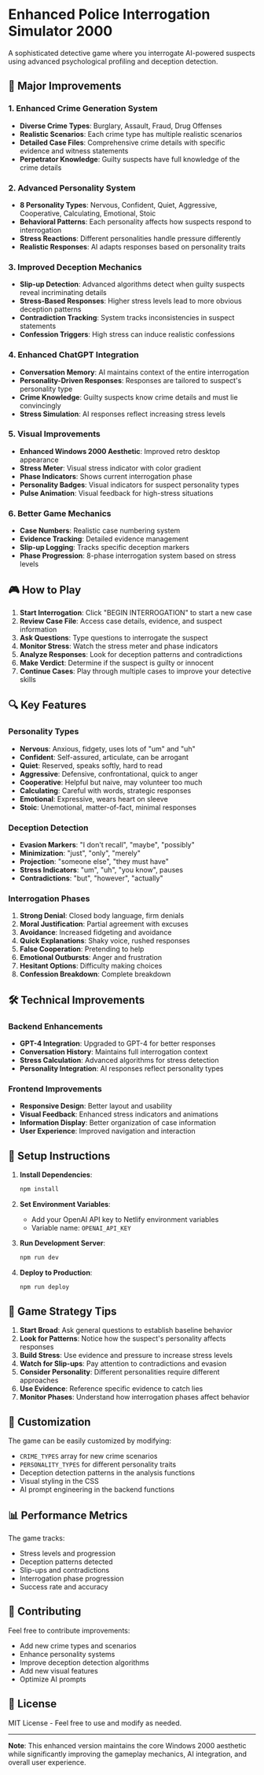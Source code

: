 # Enhanced Police Interrogation Simulator 2000

A sophisticated detective game where you interrogate AI-powered suspects using advanced psychological profiling and deception detection.

## 🚀 Major Improvements

### 1. **Enhanced Crime Generation System**
- **Diverse Crime Types**: Burglary, Assault, Fraud, Drug Offenses
- **Realistic Scenarios**: Each crime type has multiple realistic scenarios
- **Detailed Case Files**: Comprehensive crime details with specific evidence and witness statements
- **Perpetrator Knowledge**: Guilty suspects have full knowledge of the crime details

### 2. **Advanced Personality System**
- **8 Personality Types**: Nervous, Confident, Quiet, Aggressive, Cooperative, Calculating, Emotional, Stoic
- **Behavioral Patterns**: Each personality affects how suspects respond to interrogation
- **Stress Reactions**: Different personalities handle pressure differently
- **Realistic Responses**: AI adapts responses based on personality traits

### 3. **Improved Deception Mechanics**
- **Slip-up Detection**: Advanced algorithms detect when guilty suspects reveal incriminating details
- **Stress-Based Responses**: Higher stress levels lead to more obvious deception patterns
- **Contradiction Tracking**: System tracks inconsistencies in suspect statements
- **Confession Triggers**: High stress can induce realistic confessions

### 4. **Enhanced ChatGPT Integration**
- **Conversation Memory**: AI maintains context of the entire interrogation
- **Personality-Driven Responses**: Responses are tailored to suspect's personality type
- **Crime Knowledge**: Guilty suspects know crime details and must lie convincingly
- **Stress Simulation**: AI responses reflect increasing stress levels

### 5. **Visual Improvements**
- **Enhanced Windows 2000 Aesthetic**: Improved retro desktop appearance
- **Stress Meter**: Visual stress indicator with color gradient
- **Phase Indicators**: Shows current interrogation phase
- **Personality Badges**: Visual indicators for suspect personality types
- **Pulse Animation**: Visual feedback for high-stress situations

### 6. **Better Game Mechanics**
- **Case Numbers**: Realistic case numbering system
- **Evidence Tracking**: Detailed evidence management
- **Slip-up Logging**: Tracks specific deception markers
- **Phase Progression**: 8-phase interrogation system based on stress levels

## 🎮 How to Play

1. **Start Interrogation**: Click "BEGIN INTERROGATION" to start a new case
2. **Review Case File**: Access case details, evidence, and suspect information
3. **Ask Questions**: Type questions to interrogate the suspect
4. **Monitor Stress**: Watch the stress meter and phase indicators
5. **Analyze Responses**: Look for deception patterns and contradictions
6. **Make Verdict**: Determine if the suspect is guilty or innocent
7. **Continue Cases**: Play through multiple cases to improve your detective skills

## 🔍 Key Features

### Personality Types
- **Nervous**: Anxious, fidgety, uses lots of "um" and "uh"
- **Confident**: Self-assured, articulate, can be arrogant
- **Quiet**: Reserved, speaks softly, hard to read
- **Aggressive**: Defensive, confrontational, quick to anger
- **Cooperative**: Helpful but naive, may volunteer too much
- **Calculating**: Careful with words, strategic responses
- **Emotional**: Expressive, wears heart on sleeve
- **Stoic**: Unemotional, matter-of-fact, minimal responses

### Deception Detection
- **Evasion Markers**: "I don't recall", "maybe", "possibly"
- **Minimization**: "just", "only", "merely"
- **Projection**: "someone else", "they must have"
- **Stress Indicators**: "um", "uh", "you know", pauses
- **Contradictions**: "but", "however", "actually"

### Interrogation Phases
1. **Strong Denial**: Closed body language, firm denials
2. **Moral Justification**: Partial agreement with excuses
3. **Avoidance**: Increased fidgeting and avoidance
4. **Quick Explanations**: Shaky voice, rushed responses
5. **False Cooperation**: Pretending to help
6. **Emotional Outbursts**: Anger and frustration
7. **Hesitant Options**: Difficulty making choices
8. **Confession Breakdown**: Complete breakdown

## 🛠️ Technical Improvements

### Backend Enhancements
- **GPT-4 Integration**: Upgraded to GPT-4 for better responses
- **Conversation History**: Maintains full interrogation context
- **Stress Calculation**: Advanced algorithms for stress detection
- **Personality Integration**: AI responses reflect personality types

### Frontend Improvements
- **Responsive Design**: Better layout and usability
- **Visual Feedback**: Enhanced stress indicators and animations
- **Information Display**: Better organization of case information
- **User Experience**: Improved navigation and interaction

## 🚀 Setup Instructions

1. **Install Dependencies**:
   ```bash
   npm install
   ```

2. **Set Environment Variables**:
   - Add your OpenAI API key to Netlify environment variables
   - Variable name: `OPENAI_API_KEY`

3. **Run Development Server**:
   ```bash
   npm run dev
   ```

4. **Deploy to Production**:
   ```bash
   npm run deploy
   ```

## 🎯 Game Strategy Tips

1. **Start Broad**: Ask general questions to establish baseline behavior
2. **Look for Patterns**: Notice how the suspect's personality affects responses
3. **Build Stress**: Use evidence and pressure to increase stress levels
4. **Watch for Slip-ups**: Pay attention to contradictions and evasion
5. **Consider Personality**: Different personalities require different approaches
6. **Use Evidence**: Reference specific evidence to catch lies
7. **Monitor Phases**: Understand how interrogation phases affect behavior

## 🔧 Customization

The game can be easily customized by modifying:
- `CRIME_TYPES` array for new crime scenarios
- `PERSONALITY_TYPES` for different personality traits
- Deception detection patterns in the analysis functions
- Visual styling in the CSS
- AI prompt engineering in the backend functions

## 📊 Performance Metrics

The game tracks:
- Stress levels and progression
- Deception patterns detected
- Slip-ups and contradictions
- Interrogation phase progression
- Success rate and accuracy

## 🤝 Contributing

Feel free to contribute improvements:
- Add new crime types and scenarios
- Enhance personality systems
- Improve deception detection algorithms
- Add new visual features
- Optimize AI prompts

## 📄 License

MIT License - Feel free to use and modify as needed.

---

**Note**: This enhanced version maintains the core Windows 2000 aesthetic while significantly improving the gameplay mechanics, AI integration, and overall user experience.